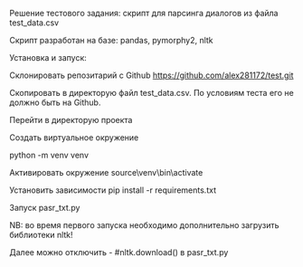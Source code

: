 Решение тестового задания: скрипт для парсинга диалогов из файла test_data.csv

Скрипт разработан на базе: pandas, pymorphy2, nltk

Установка и запуск:

Склонировать репозитарий с Github
https://github.com/alex281172/test.git

Скопировать в директорую файл test_data.csv. По условиям теста его не должно быть на Github.

Перейти в директорую проекта

Создать виртуальное окружение

python -m venv venv

Активировать окружение
source\venv\bin\activate

Установить зависимости
pip install -r requirements.txt

Запуск
pasr_txt.py

NB: во время первого запуска необходимо дополнительно загрузить библиотеки nltk!

Далее можно отключить - #nltk.download() в pasr_txt.py
